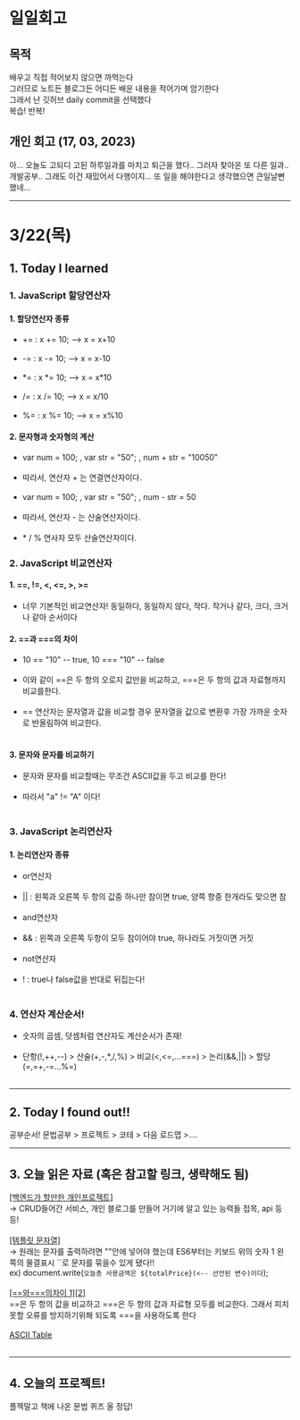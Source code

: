 # 일일회고

## 목적
배우고 직접 적어보지 않으면 까먹는다   
그러므로 노트든 블로그든 어디든 배운 내용을 적어가며 암기한다   
그래서 난 깃허브 daily commit을 선택했다   
복습! 반복!

## 개인 회고 (17, 03, 2023)
아... 오늘도 고되디 고된 하루일과를 마치고 퇴근을 했다.. 
그러자 찾아온 또 다른 일과.. 개발공부.. 
그래도 이건 재밌어서 다행이지... 또 일을 해야한다고 생각했으면 큰일날뻔했네...
- - - -
# 3/22(목)

## 1. Today I learned
###   1. JavaScript 할당연산자
####   1. 할당연산자 종류<br>
  * += : x += 10; --> x = x+10<br><br>
  * -= : x -= 10; --> x = x-10<br><br>
  * \*= : x \*= 10; --> x = x*10<br><br>
  * /= : x /= 10; --> x = x/10<br><br>
  * %= : x %= 10; --> x = x%10<br>
####   2. 문자형과 숫자형의 계산<br>
 * var num = 100; , var str = "50"; , num + str = "10050"<br><br>
  * 따라서, 연산자 + 는 연결연산자이다.<br><br>
 * var num = 100; , var str = "50"; , num - str = 50<br><br>
  * 따라서, 연산자 - 는 산술연산자이다.<br><br>
  * \* / % 연사자 모두 산술연산자이다.<br>

###   2. JavaScript 비교연산자
####   1. ==, !=, <, <=, >, >=<br>
 * 너무 기본적인 비교연산자! 동일하다, 동일하지 않다, 작다. 작거나 같다, 크다, 크거나 같아 순서이다<br>
####   2. ==과 ===의 차이<br>
 * 10 == "10" -- true, 10 === "10" -- false<br><br>
 * 이와 같이 ==은 두 항의 오로지 값만을 비교하고, ===은 두 항의 값과 자료형까지 비교를한다.<br><br>
 * == 연산자는 문자열과 값을 비교할 경우 문자열을 값으로 변환후 가장 가까운 숫자로 반올림하여 비교한다.<br><br>
####   3. 문자와 문자를 비교하기<br>
 * 문자와 문자를 비교할때는 무조건 ASCII값을 두고 비교를 한다! <br><br>
 * 따라서 "a" != "A" 이다! <br><br>
###   3. JavaScript 논리연산자
####   1. 논리연산자 종류<br>
 * or연산자<br><br>
  * || : 왼쪽과 오른쪽 두 항의 값중 하나만 참이면 true, 양쪽 항중 한개라도 맞으면 참<br><br>
 * and연산자<br><br>
  * && : 왼쪽과 오른쪽 두항이 모두 참이어야 true, 하나라도 거짓이면 거짓<br><br>
 * not연산자<br><br>
  * ! : true나 false값을 반대로 뒤집는다! <br><br>
###   4. 연산자 계산순서!
 * 숫자의 곱셈, 덧셈처럼 연산자도 계산순서가 존재!<br><br>
  * 단항(!,++,--) > 산술(+,-,\*,/,%) > 비교(<,<=,...===) > 논리(&&,||) > 할당(=,=+,-=...%=)<br><br>
- - - -

## 2. Today I found out!!
공부순서! 문법공부 > 프로젝트 > 코테 > 다음 로드맵 >....

- - - -

## 3. 오늘 읽은 자료 (혹은 참고할 링크, 생략해도 됨)
[[백엔드가 할만한 개인프로젝트]](https://okky.kr/articles/1327529) <br>
→ CRUD들어간 서비스, 개인 블로그를 만들어 거기에 알고 있는 능력들 접목, api 등등!<br><br>
[[템플릿 문자열]](https://angelplayer.tistory.com/112)<br>
→ 원래는 문자를 출력하려면 ""안에 넣어야 했는데 ES6부터는 키보드 위의 숫자 1 왼쪽의 물결표시 ``로 문자를 묶을수 있게 됐다!!<br>
ex) document.write(`오늘총 사용금액은 ${totalPrice}(<-- 선언된 변수)이다`);<br><br>
[[==와===의차이 1]](https://velog.io/@filoscoder/-%EC%99%80-%EC%9D%98-%EC%B0%A8%EC%9D%B4-oak1091tes)[[2]](https://engineer-mole.tistory.com/126)<br>
==은 두 항의 값을 비교하고 ===은 두 항의 값과 자료형 모두를 비교한다. 그래서 피치못할 오류를 방지하기위해 되도록 ===을 사용하도록 한다<br><br>
[ASCII Table](https://www.asciitable.com/)<br><br>

- - - -

## 4. 오늘의 프로젝트!

플젝말고 책에 나온 문법 퀴즈 올 정답!
